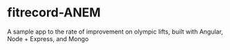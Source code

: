 fitrecord-ANEM
==============

A sample app to the rate of improvement on olympic lifts, built with Angular, Node + Express, and Mongo
